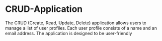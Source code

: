 # CRUD-Application
The CRUD (Create, Read, Update, Delete) application allows users to manage a list of user profiles. Each user profile consists of a name and an email address. The application is designed to be user-friendly
